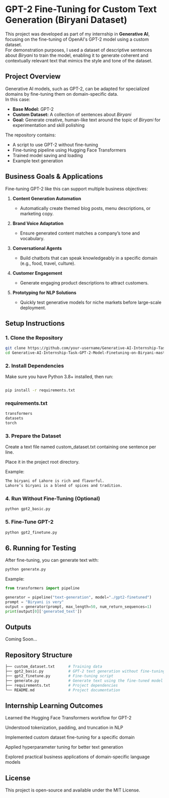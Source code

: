 # GPT-2 Fine-Tuning for Custom Text Generation (Biryani Dataset)

This project was developed as part of my internship in **Generative AI**, focusing on the fine-tuning of OpenAI's GPT-2 model using a custom dataset.  
For demonstration purposes, I used a dataset of descriptive sentences about *Biryani* to train the model, enabling it to generate coherent and contextually relevant text that mimics the style and tone of the dataset.

## Project Overview

Generative AI models, such as GPT-2, can be adapted for specialized domains by fine-tuning them on domain-specific data.  
In this case:

- **Base Model:** GPT-2
- **Custom Dataset:** A collection of sentences about *Biryani*
- **Goal:** Generate creative, human-like text around the topic of *Biryani* for experimentation and skill polishing

The repository contains:
- A script to use GPT-2 without fine-tuning
- Fine-tuning pipeline using Hugging Face Transformers
- Trained model saving and loading
- Example text generation

## Business Goals & Applications

Fine-tuning GPT-2 like this can support multiple business objectives:

1. **Content Generation Automation**
   - Automatically create themed blog posts, menu descriptions, or marketing copy.
   
2. **Brand Voice Adaptation**
   - Ensure generated content matches a company’s tone and vocabulary.
   
3. **Conversational Agents**
   - Build chatbots that can speak knowledgeably in a specific domain (e.g., food, travel, culture).
   
4. **Customer Engagement**
   - Generate engaging product descriptions to attract customers.
   
5. **Prototyping for NLP Solutions**
   - Quickly test generative models for niche markets before large-scale deployment.


## Setup Instructions

### 1. Clone the Repository
```bash
git clone https://github.com/your-username/Generative-AI-Internship-Task-GPT-2-Model-Finetuning-on-Biryani-master.git
cd Generative-AI-Internship-Task-GPT-2-Model-Finetuning-on-Biryani-master
```

### 2. Install Dependencies
Make sure you have Python 3.8+ installed, then run:

```bash

pip install -r requirements.txt
```

### requirements.txt

```txt
transformers
datasets
torch
```
### 3. Prepare the Dataset
Create a text file named custom_dataset.txt containing one sentence per line.

Place it in the project root directory.

Example:

```txt
The biryani of Lahore is rich and flavorful.
Lahore’s biryani is a blend of spices and tradition.
```

### 4. Run Without Fine-Tuning (Optional)
```bash
python gpt2_basic.py
```
### 5. Fine-Tune GPT-2 
```bash
python gpt2_finetune.py
```
## 6. Running for Testing 
After fine-tuning, you can generate text with:

```bash
python generate.py
```

Example:

```python
from transformers import pipeline

generator = pipeline("text-generation", model="./gpt2-finetuned")
prompt = "Biryani is very"
output = generator(prompt, max_length=50, num_return_sequences=1)
print(output[0]['generated_text'])
```

## Outputs

Coming Soon...

## Repository Structure
```bash
├── custom_dataset.txt      # Training data
├── gpt2_basic.py           # GPT-2 text generation without fine-tuning
├── gpt2_finetune.py        # Fine-tuning script
├── generate.py             # Generate text using the fine-tuned model
├── requirements.txt        # Project dependencies
└── README.md               # Project documentation
```

## Internship Learning Outcomes
Learned the Hugging Face Transformers workflow for GPT-2

Understood tokenization, padding, and truncation in NLP

Implemented custom dataset fine-tuning for a specific domain

Applied hyperparameter tuning for better text generation

Explored practical business applications of domain-specific language models

## License
This project is open-source and available under the MIT License.
